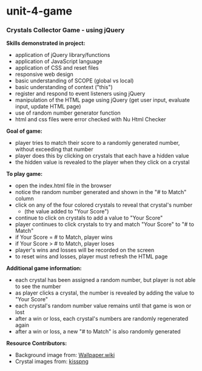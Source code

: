# unit-4-game
### Crystals Collector Game - using jQuery

**Skills demonstrated in project:**
* application of jQuery library/functions
* application of JavaScript language
* application of CSS and reset files
* responsive web design
* basic understanding of SCOPE (global vs local)
* basic understanding of context ("this")
* register and respond to event listeners using jQuery
* manipulation of the HTML page using jQuery (get user input, evaluate input, update HTML page)
* use of random number generator function
* html and css files were error checked with Nu Html Checker
    
**Goal of game:**
* player tries to match their score to a randomly generated number, without exceeding that number 
* player does this by clicking on crystals that each have a hidden value
* the hidden value is revealed to the player when they click on a crystal 

**To play game:**
* open the index.html file in the browser
* notice the random number generated and shown in the "# to Match" column
* click on any of the four colored crystals to reveal that crystal's number
    * (the value added to "Your Score")
* continue to click on crystals to add a value to "Your Score"
* player continues to click crystals to try and match "Your Score" to "# to Match"
* if Your Score = # to Match, player wins
* if Your Score > # to Match, player loses
* player's wins and losses will be recorded on the screen
* to reset wins and losses, player must refresh the HTML page

**Additional game information:**
* each crystal has been assigned a random number, but player is not able to see the number
* as player clicks a crystal, the number is revealed by adding the value to "Your Score"
* each crystal's random number value remains until that game is won or lost
* after a win or loss, each crystal's numbers are randomly regenerated again
* after a win or loss, a new "# to Match" is also randomly generated

**Resource Contributors:**
* Background image from: [Wallpaper.wiki](https://wallpaper.wiki/crystal-wallpaper-free-download.html/2/)
* Crystal images from: [kisspng](https://kisspng.com/)


    



